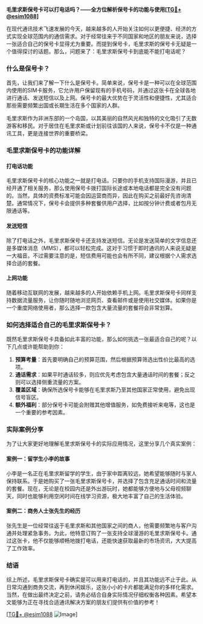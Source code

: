 **毛里求斯保号卡可以打电话吗？——全方位解析保号卡的功能与使用[[TG💪+ @esim1088](https://t.me/s/esim1088)]**

在现代通讯技术飞速发展的今天，越来越多的人开始关注如何以更便捷、经济的方式实现全球范围内的通信需求。对于经常往来于不同国家和地区的朋友来说，选择一张适合自己的保号卡显得尤为重要。而提到保号卡，毛里求斯的保号卡无疑是一个值得探讨的话题。那么，问题来了：毛里求斯保号卡到底能不能打电话呢？

### 什么是保号卡？

首先，让我们来了解一下什么是保号卡。简单来说，保号卡是一种可以在全球范围内使用的SIM卡服务，它允许用户保留现有的手机号码，并通过这张卡在全球各地进行通话、发送短信以及上网。保号卡的最大优势在于灵活性和便捷性，尤其适合那些需要频繁出国或长期生活在多个国家的人群。

毛里求斯作为非洲东部的一个岛国，以其美丽的自然风光和独特的文化吸引了无数游客和移民。对于居住在毛里求斯或计划前往该国的人来说，保号卡不仅是一种通讯工具，更是连接世界的重要桥梁。

### 毛里求斯保号卡的功能详解

#### 打电话功能

毛里求斯保号卡的核心功能之一就是打电话。只要你的手机支持国际漫游，并且已经开通了相关服务，那么使用保号卡拨打国际长途或本地电话都是完全没有问题的。当然，具体的资费标准可能会因运营商而异，因此在购买之前最好先咨询清楚。通常情况下，保号卡会提供多种套餐供用户选择，比如按分钟计费或者包月无限通话等。

#### 发送短信

除了打电话之外，毛里求斯保号卡还支持发送短信。无论是发送简单的文字信息还是多媒体消息（MMS），都可以轻松完成。这对于习惯于即时通讯的人来说无疑是一大福音。不过需要注意的是，短信费用可能也会有所不同，建议根据个人需求选择合适的套餐。

#### 上网功能

随着移动互联网的发展，越来越多的人开始依赖手机上网。毛里求斯保号卡同样支持数据流量服务，让你随时随地浏览网页、查看邮件或是使用社交媒体。如果你是一个重度网络使用者，那么选择一款包含大量流量的套餐将会非常划算。

### 如何选择适合自己的毛里求斯保号卡？

既然毛里求斯保号卡具备如此丰富的功能，那么如何挑选一张最适合自己的呢？以下几点或许能帮助到你：

1. **预算考量**：首先要明确自己的预算范围，然后根据预算筛选出性价比最高的选项。
2. **通话需求**：如果平时通话较多，则应优先考虑包含大量通话时间的套餐；反之则可以选择侧重流量的方案。
3. **覆盖区域**：确保所选保号卡能够在毛里求斯乃至其他国家正常使用，避免出现信号盲区。
4. **额外福利**：部分保号卡可能会附赠其他增值服务，如免费接听来电等，这也是一个重要的参考因素。

### 实际案例分享

为了让大家更好地理解毛里求斯保号卡的实际应用情况，这里分享几个真实案例：

#### 案例一：留学生小李的故事

小李是一名正在毛里求斯留学的学生，由于家中距离较远，她希望能够随时与家人保持联系。于是她购买了一张毛里求斯保号卡，并选择了包含充足通话时间和流量的套餐。现在，无论是在校园内还是外出游玩时，她都能够方便地与父母视频聊天，同时也能够利用空闲时间在线学习资源，极大地丰富了自己的生活体验。

#### 案例二：商务人士张先生的经历

张先生是一位经常往返于毛里求斯和其他国家之间的商人，他需要频繁地与客户沟通并处理紧急事务。为此，他特意订购了一张支持全球漫游的毛里求斯保号卡。通过这张卡，他不仅能够顺畅地拨打电话，还能快速获取最新的市场资讯，大大提高了工作效率。

### 结语

综上所述，毛里求斯保号卡确实是可以用来打电话的，并且其功能远不止于此。从日常沟通到商务交流，再到休闲娱乐，这张小小的卡片都能满足你的多样化需求。当然，在做出最终决定之前，请务必结合自身实际情况仔细权衡各种因素。希望本文能够为正在寻找合适通讯解决方案的朋友们提供有价值的参考！

[[TG💪+ @esim1088](https://t.me/s/esim1088) ![Image](https://i.postimg.cc/4NQfJmqS/Snipaste-2025-05-13-00-14-12.png)]